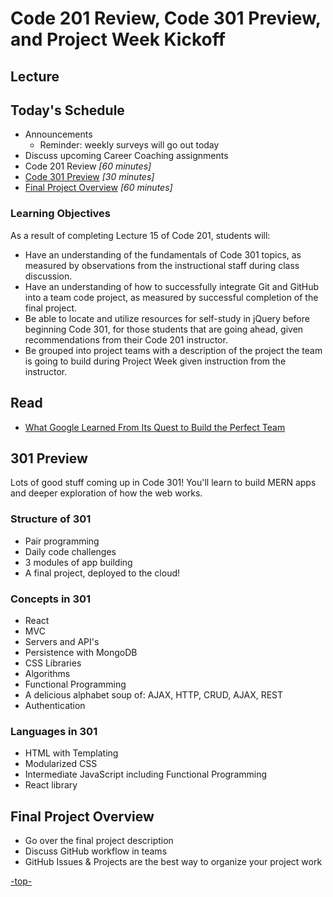 # Code 201 Review, Code 301 Preview, and Project Week Kickoff

<a id="top"></a>

## Lecture

## Today's Schedule

- Announcements
  - Reminder: weekly surveys will go out today
- Discuss upcoming Career Coaching assignments
- Code 201 Review *[60 minutes]*
- [Code 301 Preview](#301) *[30 minutes]*
- [Final Project Overview](#project) *[60 minutes]*

### Learning Objectives

As a result of completing Lecture 15 of Code 201, students will:

- Have an understanding of the fundamentals of Code 301 topics, as measured by observations from the instructional staff during class discussion.
- Have an understanding of how to successfully integrate Git and GitHub into a team code project, as measured by successful completion of the final project.
- Be able to locate and utilize resources for self-study in jQuery before beginning Code 301, for those students that are going ahead, given recommendations from their Code 201 instructor.
- Be grouped into project teams with a description of the project the team is going to build during Project Week given instruction from the instructor.

<a id="readings"></a>

## Read

- [What Google Learned From Its Quest to Build the Perfect Team](https://www.nytimes.com/2016/02/28/magazine/what-google-learned-from-its-quest-to-build-the-perfect-team.html)

<a id="301"></a>

## 301 Preview

Lots of good stuff coming up in Code 301! You'll learn to build MERN apps and deeper exploration of how the web works.

### Structure of 301

- Pair programming
- Daily code challenges
- 3 modules of app building
- A final project, deployed to the cloud!

### Concepts in 301

- React
- MVC
- Servers and API's
- Persistence with MongoDB
- CSS Libraries
- Algorithms
- Functional Programming
- A delicious alphabet soup of: AJAX, HTTP, CRUD, AJAX, REST
- Authentication

### Languages in 301

- HTML with Templating
- Modularized CSS
- Intermediate JavaScript including Functional Programming
- React library

## Final Project Overview

- Go over the final project description
- Discuss GitHub workflow in teams
- GitHub Issues & Projects are the best way to organize your project work

[-top-](#top)
